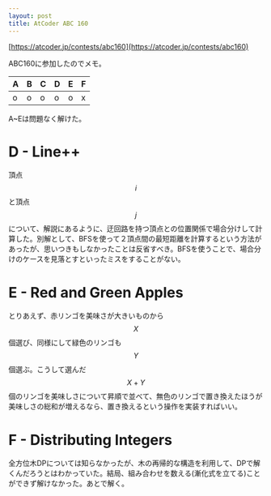 ```yaml
---
layout: post
title: AtCoder ABC 160
---
```


[https://atcoder.jp/contests/abc160](https://atcoder.jp/contests/abc160)

ABC160に参加したのでメモ。

| A | B | C | D | E | F |
| ---- | ---- | ---- | ---- | ---- | ---- |
| o | o | o | o | o | x |


A~Eは問題なく解けた。

# D - Line++

頂点$$i$$と頂点$$j$$について、解説にあるように、迂回路を持つ頂点との位置関係で場合分けして計算した。別解として、BFSを使って２頂点間の最短距離を計算するという方法があったが、思いつきもしなかったことは反省すべき。BFSを使うことで、場合分けのケースを見落とすといったミスをすることがない。

# E - Red and Green Apples

とりあえず、赤リンゴを美味さが大きいものから$$X$$個選び、同様にして緑色のリンゴも$$Y$$個選ぶ。こうして選んだ$$X + Y$$個のリンゴを美味しさについて昇順で並べて、無色のリンゴで置き換えたほうが美味しさの総和が増えるなら、置き換えるという操作を実装すればいい。

# F - Distributing Integers

全方位木DPについては知らなかったが、木の再帰的な構造を利用して、DPで解くんだろうとはわかっていた。結局、組み合わせを数える(漸化式を立てる)ことができず解けなかった。あとで解く。